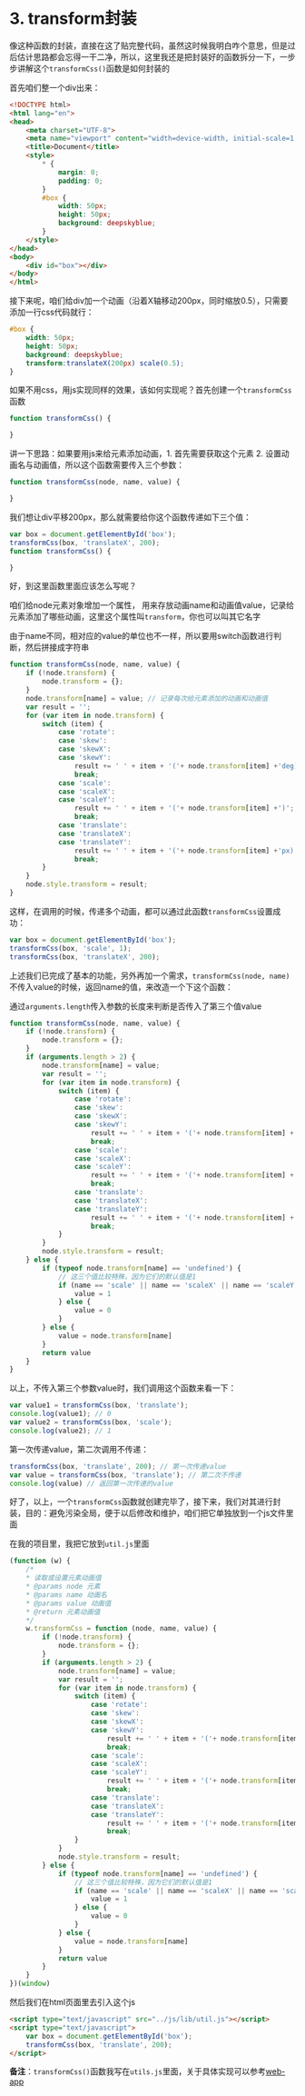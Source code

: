 # 3. transform封装

像这种函数的封装，直接在这了贴完整代码，虽然这时候我明白咋个意思，但是过后估计思路都会忘得一干二净，所以，这里我还是把封装好的函数拆分一下，一步步讲解这个`transformCss()`函数是如何封装的

首先咱们整一个div出来：

```html
<!DOCTYPE html>
<html lang="en">
<head>
    <meta charset="UTF-8">
    <meta name="viewport" content="width=device-width, initial-scale=1.0">
    <title>Document</title>
    <style>
        * {
            margin: 0;
            padding: 0;
        }
        #box {
            width: 50px;
            height: 50px;
            background: deepskyblue;
        }
    </style>
</head>
<body>
    <div id="box"></div>
</body>
</html>
```

接下来呢，咱们给div加一个动画（沿着X轴移动200px，同时缩放0.5），只需要添加一行css代码就行：

```css
#box {
    width: 50px;
    height: 50px;
    background: deepskyblue;
    transform:translateX(200px) scale(0.5);
}
```

如果不用css，用js实现同样的效果，该如何实现呢？首先创建一个`transformCss`函数

```js
function transformCss() {

}
```

讲一下思路：如果要用js来给元素添加动画，1. 首先需要获取这个元素 2. 设置动画名与动画值，所以这个函数需要传入三个参数：

```js
function transformCss(node, name, value) {

}
```

我们想让div平移200px，那么就需要给你这个函数传递如下三个值：

```js
var box = document.getElementById('box');
transformCss(box, 'translateX', 200);
function transformCss() {

}
```

好，到这里函数里面应该怎么写呢？

咱们给node元素对象增加一个属性， 用来存放动画name和动画值value，记录给元素添加了哪些动画，这里这个属性叫`transform`，你也可以叫其它名字

由于name不同，相对应的value的单位也不一样，所以要用switch函数进行判断，然后拼接成字符串

```js
function transformCss(node, name, value) {
    if (!node.transform) {
        node.transform = {};
    }
    node.transform[name] = value; // 记录每次给元素添加的动画和动画值
    var result = '';
    for (var item in node.transform) {
        switch (item) {
            case 'rotate':
            case 'skew':
            case 'skewX':
            case 'skewY':
                result += ' ' + item + '('+ node.transform[item] +'deg)';
                break;
            case 'scale':
            case 'scaleX':
            case 'scaleY':
                result += ' ' + item + '('+ node.transform[item] +')';
                break;
            case 'translate':
            case 'translateX':
            case 'translateY':
                result += ' ' + item + '('+ node.transform[item] +'px)';
                break;
        }
    }
    node.style.transform = result;
}
```

这样，在调用的时候，传递多个动画，都可以通过此函数`transformCss`设置成功：

```js
var box = document.getElementById('box');
transformCss(box, 'scale', 1);
transformCss(box, 'translateX', 200);
```

上述我们已完成了基本的功能，另外再加一个需求，`transformCss(node, name)`不传入value的时候，返回name的值，来改造一个下这个函数：

通过`arguments.length`传入参数的长度来判断是否传入了第三个值value

```js
function transformCss(node, name, value) {
    if (!node.transform) {
        node.transform = {};
    }
    if (arguments.length > 2) {
        node.transform[name] = value;
        var result = '';
        for (var item in node.transform) {
            switch (item) {
                case 'rotate':
                case 'skew':
                case 'skewX':
                case 'skewY':
                    result += ' ' + item + '('+ node.transform[item] +'deg)';
                    break;
                case 'scale':
                case 'scaleX':
                case 'scaleY':
                    result += ' ' + item + '('+ node.transform[item] +')';
                    break;
                case 'translate':
                case 'translateX':
                case 'translateY':
                    result += ' ' + item + '('+ node.transform[item] +'px)';
                    break;
            }
        }
        node.style.transform = result;
    } else {
        if (typeof node.transform[name] == 'undefined') {
            // 这三个值比较特殊，因为它们的默认值是1
            if (name == 'scale' || name == 'scaleX' || name == 'scaleY') {
                value = 1
            } else {
                value = 0
            }
        } else {
            value = node.transform[name]
        }
        return value
    }
}
```

以上，不传入第三个参数value时，我们调用这个函数来看一下：

```js
var value1 = transformCss(box, 'translate');
console.log(value1); // 0
var value2 = transformCss(box, 'scale');
console.log(value2); // 1
```

第一次传递value，第二次调用不传递：

```js
transformCss(box, 'translate', 200); // 第一次传递value
var value = transformCss(box, 'translate'); // 第二次不传递
console.log(value) // 返回第一次传递的value
```

好了，以上，一个`transformCss`函数就创建完毕了，接下来，我们对其进行封装，目的：避免污染全局，便于以后修改和维护，咱们把它单独放到一个js文件里面

在我的项目里，我把它放到`util.js`里面

```js
(function (w) {
    /*
    * 读取或设置元素动画值
    * @params node 元素
    * @params name 动画名
    * @params value 动画值
    * @return 元素动画值
    */
    w.transformCss = function (node, name, value) {
        if (!node.transform) {
            node.transform = {};
        }
        if (arguments.length > 2) {
            node.transform[name] = value;
            var result = '';
            for (var item in node.transform) {
                switch (item) {
                    case 'rotate':
                    case 'skew':
                    case 'skewX':
                    case 'skewY':
                        result += ' ' + item + '('+ node.transform[item] +'deg)';
                        break;
                    case 'scale':
                    case 'scaleX':
                    case 'scaleY':
                        result += ' ' + item + '('+ node.transform[item] +')';
                        break;
                    case 'translate':
                    case 'translateX':
                    case 'translateY':
                        result += ' ' + item + '('+ node.transform[item] +'px)';
                        break;
                }
            }
            node.style.transform = result;
        } else {
            if (typeof node.transform[name] == 'undefined') {
                // 这三个值比较特殊，因为它们的默认值是1
                if (name == 'scale' || name == 'scaleX' || name == 'scaleY') {
                    value = 1
                } else {
                    value = 0
                }
            } else {
                value = node.transform[name]
            }
            return value
        }
    }
})(window)
```

然后我们在html页面里去引入这个js

```html
<script type="text/javascript" src="../js/lib/util.js"></script>
<script type="text/javascript">
    var box = document.getElementById('box');
    transformCss(box, 'translate', 200);
</script>
```

**备注**：`transformCss()`函数我写在`utils.js`里面，关于具体实现可以参考[web-app](https://github.com/darenone/web-app)

<style>
    .page p, div, ol {
        font-size: 14px;
    }
</style>
